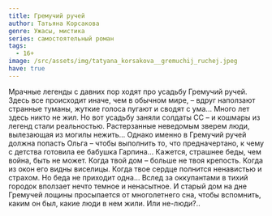 ```yaml
---
title: Гремучий ручей
author: Татьяна Корсакова
genre: Ужасы, мистика
series: самостоятельный роман
tags:
  - 16+
image: /src/assets/img/tatyana_korsakova__gremuchij_ruchej.jpeg
have: true
---
```

Мрачные легенды с давних пор ходят про усадьбу Гремучий ручей. Здесь все происходит иначе, чем в обычном мире, – вдруг наползают странные туманы, жуткие голоса пугают и сводят с ума... Много лет здесь никто не жил. Но вот усадьбу заняли солдаты СС – и кошмары из легенд стали реальностью. Растерзанные неведомым зверем люди, вылезающая из могилы нежить… Однако именно в Гремучий ручей должна попасть Ольга – чтобы выполнить то, что предначертано, к чему с детства готовила ее бабушка Гарпина… Кажется, страшнее беды, чем война, быть не может. Когда твой дом – больше не твоя крепость. Когда из окон его видны виселицы. Когда твое сердце полнится ненавистью и страхом. Но беда не приходит одна… Вслед за оккупантами в тихий городок вползает нечто темное и ненасытное. И старый дом на дне Гремучей лощины просыпается от многолетнего сна, чтобы вспомнить, каким он был, какие люди в нем жили. Или не-люди?..
